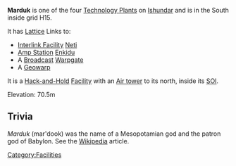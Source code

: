 **Marduk** is one of the four [Technology
Plants](Technology_Plant.md) on [Ishundar](Ishundar.md)
and is in the South inside grid H15.

It has [Lattice](Lattice.md) Links to:

- [Interlink Facility](Interlink.md)
  [Neti](Neti.md)
- [Amp Station](Amp_Station.md) [Enkidu](Enkidu.md)
- A [Broadcast](Broadcast.md) [Warpgate](Warpgate.md)
- A [Geowarp](Geowarp.md)

It is a [Hack-and-Hold](Hack-and-Hold.md)
[Facility](Facilities.md) with an [Air
tower](Air_tower.md) to its north, inside its
[SOI](Sphere_of_Influence.md).

Elevation: 70.5m

## Trivia

_Marduk_ (mar'dook) was the name of a Mesopotamian god and the patron
god of Babylon. See the [Wikipedia](http://en.wikipedia.org/wiki/Marduk)
article.

[Category:Facilities](Category:Facilities.md)
